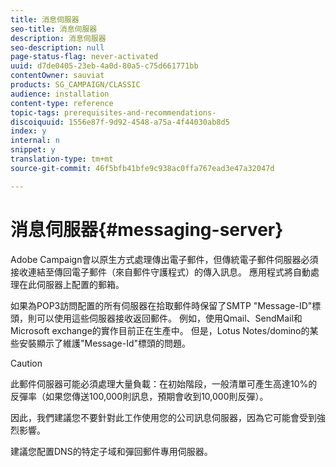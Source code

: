 ```yaml
---
title: 消息伺服器
seo-title: 消息伺服器
description: 消息伺服器
seo-description: null
page-status-flag: never-activated
uuid: d7de0405-23eb-4a0d-80a5-c75d661771bb
contentOwner: sauviat
products: SG_CAMPAIGN/CLASSIC
audience: installation
content-type: reference
topic-tags: prerequisites-and-recommendations-
discoiquuid: 1556e87f-9d92-4548-a75a-4f44030ab8d5
index: y
internal: n
snippet: y
translation-type: tm+mt
source-git-commit: 46f5bfb41bfe9c938ac0ffa767ead3e47a32047d

---
```



# 消息伺服器{#messaging-server}

Adobe Campaign會以原生方式處理傳出電子郵件，但傳統電子郵件伺服器必須接收連結至傳回電子郵件（來自郵件守護程式）的傳入訊息。 應用程式將自動處理在此伺服器上配置的郵箱。

如果為POP3訪問配置的所有伺服器在拾取郵件時保留了SMTP &quot;Message-ID&quot;標頭，則可以使用這些伺服器接收返回郵件。 例如，使用Qmail、SendMail和Microsoft exchange的實作目前正在生產中。 但是，Lotus Notes/domino的某些安裝顯示了維護&quot;Message-Id&quot;標頭的問題。

>[!CAUTION]
>
>此郵件伺服器可能必須處理大量負載：在初始階段，一般清單可產生高達10%的反彈率（如果您傳送100,000則訊息，預期會收到10,000則反彈）。
>
>因此，我們建議您不要針對此工作使用您的公司訊息伺服器，因為它可能會受到強烈影響。
>
>建議您配置DNS的特定子域和彈回郵件專用伺服器。
